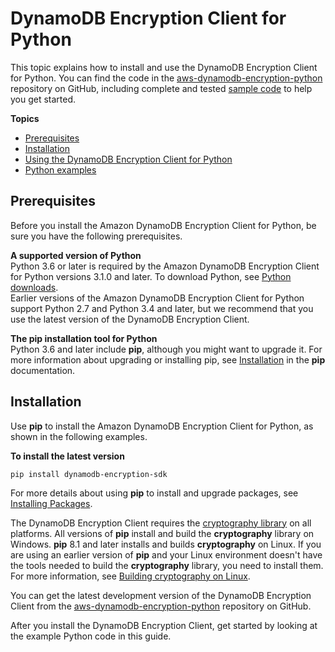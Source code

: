 # DynamoDB Encryption Client for Python<a name="python"></a>

This topic explains how to install and use the DynamoDB Encryption Client for Python\. You can find the code in the [aws\-dynamodb\-encryption\-python](https://github.com/aws/aws-dynamodb-encryption-python/) repository on GitHub, including complete and tested [sample code](https://github.com/aws/aws-dynamodb-encryption-python/tree/master/examples) to help you get started\.

**Topics**
+ [Prerequisites](#python-prerequisites)
+ [Installation](#python-installation)
+ [Using the DynamoDB Encryption Client for Python](python-using.md)
+ [Python examples](python-examples.md)

## Prerequisites<a name="python-prerequisites"></a>

Before you install the Amazon DynamoDB Encryption Client for Python, be sure you have the following prerequisites\.

**A supported version of Python**  
Python 3\.6 or later is required by the Amazon DynamoDB Encryption Client for Python versions 3\.1\.0 and later\. To download Python, see [Python downloads](https://www.python.org/downloads/)\.  
Earlier versions of the Amazon DynamoDB Encryption Client for Python support Python 2\.7 and Python 3\.4 and later, but we recommend that you use the latest version of the DynamoDB Encryption Client\.

**The pip installation tool for Python**  
Python 3\.6 and later include **pip**, although you might want to upgrade it\. For more information about upgrading or installing pip, see [Installation](https://pip.pypa.io/en/latest/installation/) in the **pip** documentation\.

## Installation<a name="python-installation"></a>

Use **pip** to install the Amazon DynamoDB Encryption Client for Python, as shown in the following examples\.

**To install the latest version**  

```
pip install dynamodb-encryption-sdk
```

For more details about using **pip** to install and upgrade packages, see [Installing Packages](https://packaging.python.org/tutorials/installing-packages/)\.

The DynamoDB Encryption Client requires the [cryptography library](https://cryptography.io/en/latest/) on all platforms\. All versions of **pip** install and build the **cryptography** library on Windows\. **pip** 8\.1 and later installs and builds **cryptography** on Linux\. If you are using an earlier version of **pip** and your Linux environment doesn't have the tools needed to build the **cryptography** library, you need to install them\. For more information, see [Building cryptography on Linux](https://cryptography.io/en/latest/installation/#building-cryptography-on-linux)\.

You can get the latest development version of the DynamoDB Encryption Client from the [aws\-dynamodb\-encryption\-python](https://github.com/aws/aws-dynamodb-encryption-python/) repository on GitHub\.

After you install the DynamoDB Encryption Client, get started by looking at the example Python code in this guide\.